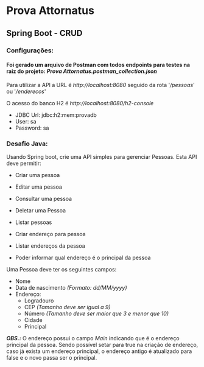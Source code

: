 # Prova Attornatus
## Spring Boot - CRUD

### Configurações:

#### Foi gerado um arquivo de Postman com todos endpoints para testes na raiz do projeto: *Prova Attornatus.postman_collection.json*

Para utilizar a API a URL é *http://localhost:8080* seguido da rota '*/pessoas*' ou '*/enderecos*'

O acesso do banco H2 é *http://localhost:8080/h2-console*
- JDBC Url: jdbc:h2:mem:provadb
- User: sa
- Password: sa

### Desafio Java:

Usando Spring boot, crie uma API simples para gerenciar Pessoas. Esta API deve permitir:  
 - Criar uma pessoa
 - Editar uma pessoa
 - Consultar uma pessoa
 - Deletar uma Pessoa
 - Listar pessoas


 - Criar endereço para pessoa
 - Listar endereços da pessoa
 - Poder informar qual endereço é o principal da pessoa

Uma Pessoa deve ter os seguintes campos:  
 - Nome
 - Data de nascimento *(Formato: dd/MM/yyyy)*
 - Endereço:
   - Logradouro
   - CEP *(Tamanho deve ser igual a 9)*
   - Número *(Tamanho deve ser maior que 3 e menor que 10)*
   - Cidade
   - Principal

***OBS.:*** O endereço possui o campo *Main* indicando que é o endereço principal da pessoa. Sendo possível setar para true na criação de endereço, caso já exista um endereço principal, o endereço antigo é atualizado para false e o novo passa ser o principal.
